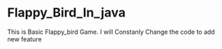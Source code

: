 # Flappy_Bird_In_java
This is Basic Flappy_bird Game. I will Constanly Change the code to add new feature  
